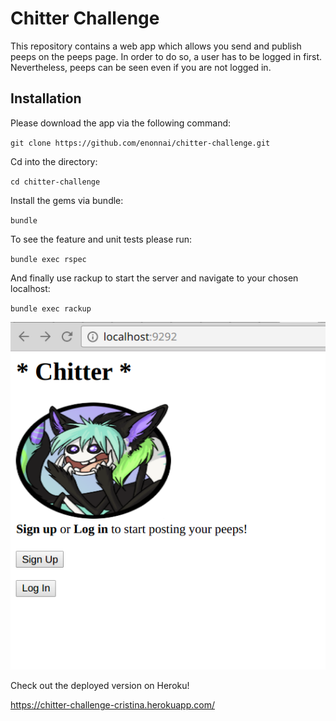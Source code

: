 Chitter Challenge
=================

This repository contains a web app which allows you send and publish peeps on the peeps page. In order to do so, a user has to be logged in first. Nevertheless, peeps can be seen even if you are not logged in.

## Installation

Please download the app via the following command:

`git clone https://github.com/enonnai/chitter-challenge.git`

Cd into the directory:

`cd chitter-challenge`

Install the gems via bundle:

`bundle`

To see the feature and unit tests please run:

`bundle exec rspec`

And finally use rackup to start the server and navigate to your chosen localhost:

`bundle exec rackup`

![Alt text](https://github.com/enonnai/chitter-challenge/blob/master/app/links/chitter-app.png)

Check out the deployed version on Heroku!

https://chitter-challenge-cristina.herokuapp.com/
